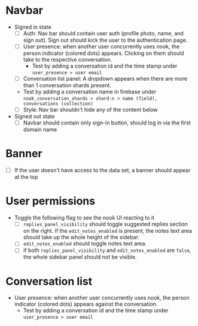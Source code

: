 # Navbar
  - Signed in state
    - [ ] Auth: Nav bar should contain user auth (profile photo, name, and sign out). Sign out should kick the user to the authentication page.
    - [ ] User presence: when another user concurrently uses nook, the person indicator (colored dots) appears. Clicking on them should take to the respective conversation.
        - Test by adding a conversation id and the time stamp under `user_presence > user email`
    - [ ] Conversation list panel: A dropdown appears when there are more than 1 conversation shards present.
	- Test by adding a conversation name in firebase under `nook_conversation_shards > shard-n > name (field), conversations (collection)`
    - [ ] Style: Nav bar shouldn't hide any of the content below

  - Signed out state
    - [ ] Navbar should contain only sign-in button, should log in via the first domain name

# Banner
 - [ ] If the user doesn't have access to the data set, a banner should appear at the top

# User permissions
 - Toggle the following flag to see the nook UI reacting to it
   - [ ] `replies_panel_visibility` should toggle suggested replies section on the right. If the `edit_notes_enabled` is present, the notes text area should take up the whole height of the sidebar.
   - [ ] `edit_notes_enabled` should toggle notes text area.
   - [ ] if both `replies_panel_visibility` and `edit_notes_enabled` are `false`, the whole sidebar panel should not be visible.

# Conversation list
- User presence: when another user concurrently uses nook, the person indicator (colored dots) appears against the conversation.
  - Test by adding a conversation id and the time stamp under `user_presence > user email`
